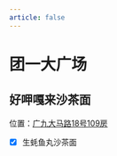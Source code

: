 ```yaml
---
article: false
---
```


# 团一大广场

## 好呷嘎来沙茶面

<i class="fa-solid fa-location-dot"></i> 位置：<a href="https://ditu.amap.com/place/B0I36A6Y5S" target="_blank">广九大马路18号109房</a>

- [x] 生蚝鱼丸沙茶面